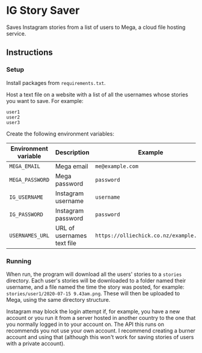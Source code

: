 # IG Story Saver
Saves Instagram stories from a list of users to Mega, a cloud file hosting service.

## Instructions

### Setup

Install packages from `requirements.txt`.

Host a text file on a website with a list of all the usernames whose stories you want to save. For example:

```csv
user1
user2
user3
```

Create the following environment variables:

| Environment variable | Description        | Example    |
|----------------------|--------------------|------------|
| `MEGA_EMAIL`         | Mega email         | `me@example.com` |
| `MEGA_PASSWORD`      | Mega password      | `password`       |
| `IG_USERNAME`        | Instagram username | `username` |
| `IG_PASSWORD`        | Instagram password | `password` |
| `USERNAMES_URL`      | URL of usernames text file | `https://olliechick.co.nz/example.txt` |

### Running

When run, the program will download all the users' stories to a `stories` directory. Each user's stories will be downloaded to a folder named their username, and a file named the time the story was posted, for example: `stories/user1/2020-07-15 9.43am.png`. These will then be uploaded to Mega, using the same directory structure.

Instagram may block the login attempt if, for example, you have a new account or you run it from a server hosted in another country to the one that you normally logged in to your account on. The API this runs on recommends you not use your own account. I recommend creating a burner account and using that (although this won't work for saving stories of users with a private account).
